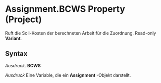 
# Assignment.BCWS Property (Project)

Ruft die Soll-Kosten der berechneten Arbeit für die Zuordnung. Read-only  **Variant**.


## Syntax

 _Ausdruck_. **BCWS**

 _Ausdruck_ Eine Variable, die ein **Assignment** -Objekt darstellt.

